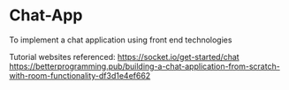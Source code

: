 # Chat-App
To implement a chat application using front end technologies

Tutorial websites referenced:
https://socket.io/get-started/chat
https://betterprogramming.pub/building-a-chat-application-from-scratch-with-room-functionality-df3d1e4ef662
